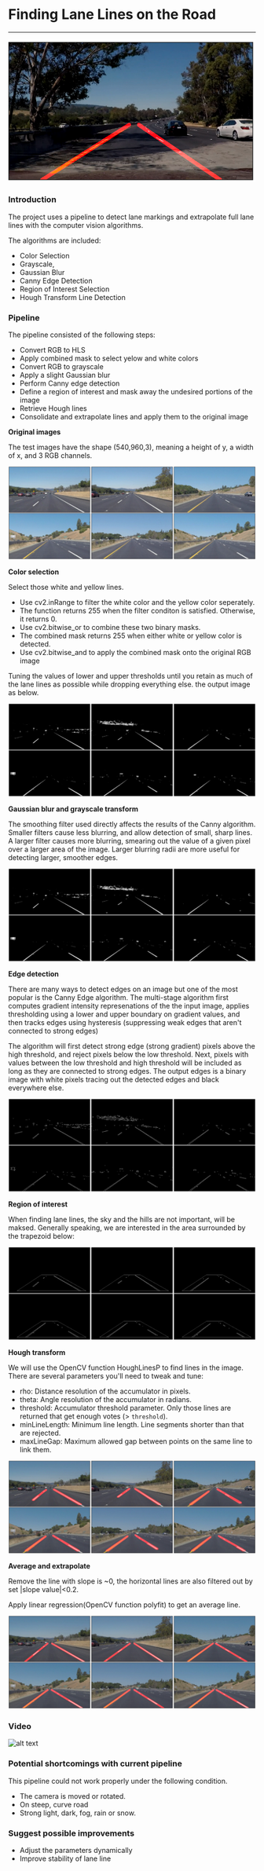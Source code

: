 # **Finding Lane Lines on the Road** 
***

![alt text][image1]

### Introduction

The project uses a pipeline to detect lane markings and extrapolate full lane lines with the computer vision algorithms.

The algorithms are included:

- Color Selection
- Grayscale, 
- Gaussian Blur
- Canny Edge Detection
- Region of Interest Selection
- Hough Transform Line Detection

[//]: # (Image References)

[image1]: ./resources/preface.png "Preface"
[image2]: ./resources/original_images.png "Original"
[image3]: ./resources/color_selection.png "Color selection"
[image4]: ./resources/gaussian_blur_grayscale.png "Gaussian blur grayscale"
[image5]: ./resources/canny_edge_detection.png "Canny Edge Detection"
[image6]: ./resources/region_of_interest.png "Region of Interest"
[image7]: ./resources/hough_transform.png "Hough Transform"
[image8]: ./resources/average_and_extrapolate.png "Average/extrapolate"
[image9]: ./resources/video.gif "Video"

### Pipeline


The pipeline consisted of the following steps:

- Convert RGB to HLS
- Apply combined mask to select yelow and white colors
- Convert RGB to grayscale
- Apply a slight Gaussian blur
- Perform Canny edge detection
- Define a region of interest and mask away the undesired portions of the image
- Retrieve Hough lines
- Consolidate and extrapolate lines and apply them to the original image

**Original images**

The test images have the shape (540,960,3), meaning a height of y, a width of x, and 3 RGB channels.

![alt text][image2]


**Color selection**

Select those white and yellow lines.

- Use cv2.inRange to filter the white color and the yellow color seperately.
- The function returns 255 when the filter conditon is satisfied. Otherwise, it returns 0.
- Use cv2.bitwise_or to combine these two binary masks.
- The combined mask returns 255 when either white or yellow color is detected.
- Use cv2.bitwise_and to apply the combined mask onto the original RGB image

Tuning the values of lower and upper thresholds until you retain as much of the lane lines as possible while dropping everything else. the output image as below.

![alt text][image3]

**Gaussian blur and grayscale transform**

The smoothing filter used directly affects the results of the Canny algorithm. Smaller filters cause less blurring, and allow detection of small, sharp lines. A larger filter causes more blurring, smearing out the value of a given pixel over a larger area of the image. Larger blurring radii are more useful for detecting larger, smoother edges.


![alt text][image4]


**Edge detection**

There are many ways to detect edges on an image but one of the most popular is the Canny Edge algorithm. The multi-stage algorithm first computes gradient intensity represenations of the the input image, applies thresholding using a lower and upper boundary on gradient values, and then tracks edges using hysteresis (suppressing weak edges that aren't connected to strong edges)

The algorithm will first detect strong edge (strong gradient) pixels above the high threshold, and reject pixels below the low threshold. Next, pixels with values between the low threshold and high threshold will be included as long as they are connected to strong edges. The output edges is a binary image with white pixels tracing out the detected edges and black everywhere else.

![alt text][image5]

**Region of interest**

When finding lane lines, the sky and the hills are not important, will be maksed.
Generally speaking, we are interested in the area surrounded by the trapezoid
 below:

![alt text][image6]

**Hough transform**

We will use the OpenCV function HoughLinesP to find lines in the image.
There are several parameters you'll need to tweak and tune:

- rho: Distance resolution of the accumulator in pixels.
- theta: Angle resolution of the accumulator in radians.
- threshold: Accumulator threshold parameter. Only those lines are returned that get enough votes (> `threshold`).
- minLineLength: Minimum line length. Line segments shorter than that are rejected.
- maxLineGap: Maximum allowed gap between points on the same line to link them.


![alt text][image7]

**Average and extrapolate**

Remove the line with slope is ~0, the horizontal lines are also filtered out by set |slope value|<0.2.

Apply linear regression(OpenCV function polyfit) to get an average line.



![alt text][image8]


### Video
![alt text][image9]




### Potential shortcomings with current pipeline

This pipeline could not work properly under the following condition.

- The camera is moved or rotated.
- On steep, curve road
- Strong light, dark, fog, rain or snow. 


### Suggest possible improvements

- Adjust the parameters dynamically
- Improve stability of lane line

